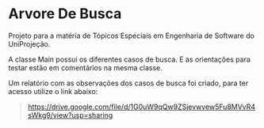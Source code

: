 # Arvore De Busca

Projeto para a matéria de Tópicos Especiais em Engenharia de Software do UniProjeção.

A classe Main possui os diferentes casos de busca. E as orientações para testar estão em comentários na mesma classe. 

Um relatório com as observações dos casos de busca foi criado, para ter acesso utilize o link abaixo: 

> https://drive.google.com/file/d/1G0uW9qQw9ZSjevwvew5Fu8MVvR4sWkg9/view?usp=sharing

